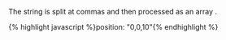 <p class="b30" markdown="1">
The string is split at commas and then processed as an array .
</p>
{% highlight javascript %}position: "0,0,10"{% endhighlight %}
